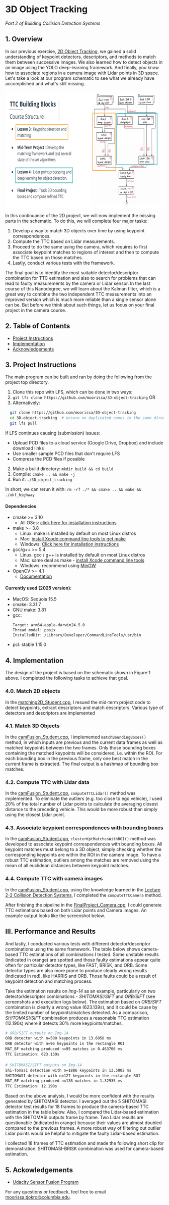 # 3D Object Tracking
*Part 2 of Building Collision Detection Systems*

## 1. Overview
In our previous exercise, [2D Object Tracking](https://github.com/moorissa/2D-object-tracking), we gained a solid understanding of keypoint detectors, descriptors, and methods to match them between successive images. We also learned how to detect objects in an image using the YOLO deep-learning framework. And finally, you know how to associate regions in a camera image with Lidar points in 3D space. Let's take a look at our program schematic to see what we already have accomplished and what's still missing.

<img src="images/course_code_structure.png" width="700" height="370" />

In this continuance of the 2D project, we will now implement the missing parts in the schematic. To do this, we will complete four major tasks: 
1. Develop a way to match 3D objects over time by using keypoint correspondences. 
2. Compute the TTC based on Lidar measurements. 
3. Proceed to do the same using the camera, which requires to first associate keypoint matches to regions of interest and then to compute the TTC based on those matches. 
4. Lastly, conduct various tests with the framework. 

The final goal is to identify the most suitable detector/descriptor combination for TTC estimation and also to search for problems that can lead to faulty measurements by the camera or Lidar sensor. In the last course of this Nanodegree, we will learn about the Kalman filter, which is a great way to combine the two independent TTC measurements into an improved version which is much more reliable than a single sensor alone can be. But before we think about such things, let us focus on your final project in the camera course. 


## 2. Table of Contents
- [Project Instructions](#build)
- [Implementation](#implementation)
- [Acknowledgements](#acknowledgements)


## 3. Project Instructions <a name="build"></a>
The main program can be built and ran by doing the following from the project top directory.

1. Clone this repo with LFS, which can be done in two ways:
  1. `git lfs clone https://github.com/moorissa/3D-object-tracking` OR
  2. Alternatively:
  ```bash
    git clone https://github.com/moorissa/3D-object-tracking
    cd 3D-object-tracking  # ensure no duplicated names in the same directory
    git lfs pull
  ```
  If LFS continues causing (submission) issues:
   - Upload PCD files to a cloud service (Google Drive, Dropbox) and include download links
   - Use smaller sample PCD files that don't require LFS
   - Compress the PCD files if possible
2. Make a build directory: `mkdir build && cd build`
3. Compile: `cmake .. && make -j`
4. Run it: `./3D_object_tracking`

In short, we can rerun it with: `rm -rf ./* && cmake .. && make && ./ukf_highway`

#### Dependencies
* cmake >= 3.10
  * All OSes: [click here for installation instructions](https://cmake.org/install/)
* make >= 3.8
  * Linux: make is installed by default on most Linux distros
  * Mac: [install Xcode command line tools to get make](https://developer.apple.com/xcode/features/)
  * Windows: [Click here for installation instructions](http://gnuwin32.sourceforge.net/packages/make.htm)
* gcc/g++ >= 5.4
  * Linux: gcc / g++ is installed by default on most Linux distros
  * Mac: same deal as make - [install Xcode command line tools](https://developer.apple.com/xcode/features/)
  * Windows: recommend using [MinGW](http://www.mingw.org/)
* OpenCV >= 4.1
  * [Documentation](https://opencv.org/)

#### Currently used (2025 version):
* MacOS: Sequoia 15.5
* cmake: 3.31.7
* GNU make: 3.81
* gcc: 
  ```
  Target: arm64-apple-darwin24.5.0
  Thread model: posix
  InstalledDir: /Library/Developer/CommandLineTools/usr/bin
  ```
* pcl: stable 1.15.0


## 4. Implementation <a name="implementation"></a>
The design of the project is based on the schematic shown in Figure 1 above. I completed the following tasks to achieve that goal.

### 4.0. Match 2D objects

In the [matching2D_Student.cpp](./src/matching2D_Student.cpp), I resued the mid-term project code to detect keypoints, extract descriptors and match descriptors. Various type of detectors and descriptors are implemented

### 4.1. Match 3D Objects

In the [camFusion_Student.cpp](./src/camFusion_Student.cpp), I implemented `matchBoundingBoxes()` method, in which inputs are previous and the current data frames as well as matched keypoints between the two frames. Only those bounding boxes containing the matched keypoints will be considered, i.e. within the ROI. For each bounding box in the previous frame, only one best match in the current frame is extracted. The final output is a hashmap of bounding box matches.

### 4.2. Compute TTC with Lidar data

In the [camFusion_Student.cpp](./src/camFusion_Student.cpp), `computeTTCLidar()` method was implemented. To eliminate the outliers (e.g. too close to ego vehicle), I used 20% of the total number of Lidar points to calculate the averaging closest distance to the preceding vehicle. This would be more robust than simply using the closest Lidar point.

### 4.3. Associate keypiont correspondences with bounding boxes

In the [camFusion_Student.cpp](./src/camFusion_Student.cpp), `clusterKptMatchesWithROI()` method was developed to associate keypoint correspondences with bounding boxes. All keypoint matches must belong to a 3D object, simply checking whether the corresponding keypoints are within the ROI in the camera image. To have a robust TTC estimation, outliers among the matches are removed using the mean of all euclidean distances between keypoint matches.

### 4.4. Compute TTC with camera images

In the [camFusion_Student.cpp](./src/camFusion_Student.cpp), using the knowledge learned in the [Lecture 2-2 Collision Detection Systems](../../lectures/lec2-2-collision-detection-system.md), I completed the `computeTTCCamera` method.

After finishing the pipeline in the [FinalProject_Camera.cpp](./src/FinalProject_Camera.cpp), I could generate TTC estimations based on both Lidar points and Camera images. An example output looks like the screenshot below.



## III. Performance and Results

And lastly, I conducted various tests with different detector/descriptor combinations using the same framework. The table below shows camera-based TTC estimations of all combinations I tested. Some unstable results (indicated in orange) are spotted and those faulty estimations appear quite often for particular detector types, like FAST, BRISK, and ORB. Some detector types are also more prone to produce clearly wrong results (indicated in red), like HARRIS and ORB. Those faults could be a result of keypoint detection and matching process.

Take the estimation results on *Img-14* as an example, particularly on two detector/descriptor combinations - *SHITOMASI/SIFT* and *ORB/SIFT* (see screenshots and execution logs below). The estimation based on *ORB/SIFT* combination is clearly a wrong value (623.139s), and it could be cause by the limited number of keypoints/matches detected. As a comparison, *SHITOMASI/SIFT* combination produces a reasonable TTC estimation (12.190s) where it detects 30% more keypionts/matches.

```bash
# ORB/SIFT outputs on Img-14
ORB detector with n=500 keypoints in 13.6058 ms
ORB detector with n=96 keypoints in the rectangle ROI
MAT_BF matching produced n=95 matches in 0.463706 ms
TTC Estimation: 623.139s

# SHITOMASI/SIFT outputs on Img-14
Shi-Tomasi detection with n=1886 keypoints in 13.5002 ms
SHITOMASI detector with n=127 keypoints in the rectangle ROI
MAT_BF matching produced n=138 matches in 1.32935 ms
TTC Estimation: 12.190s
```

Based on the above analysis, I would be more confident with the results generated by SHITOMASI detector. I averaged out the 5 SHITOMASI detector test results for 18 frames to produce the camera-based TTC estimation in the table below. Also, I compared the Lidar-based estimation with the SHITOMASI outputs frame by frame. Two Lidar results are questionable (indicated in orange) because their values are almost doubled compared to the previous frames. A more robust way of filtering out outlier Lidar points would be helpful to mitigate the faulty Lidar-based estimation.

I collected 18 frames of TTC estimation and made the following short clip for demonstration. SHITOMASI-BRISK combination was used for camera-based estimation.

<!-- <img src="images/results/ttc-estimations.gif" width="900" height="300" /> -->


## 5. Ackowledgements <a name="acknowledgements"></a>
* [Udacity Sensor Fusion Program](https://www.udacity.com/course/sensor-fusion-engineer-nanodegree--nd313)

For any questions or feedback, feel free to email [moorissa.tjokro@columbia.edu](mailto:moorissa.tjokro@columbia.edu).


